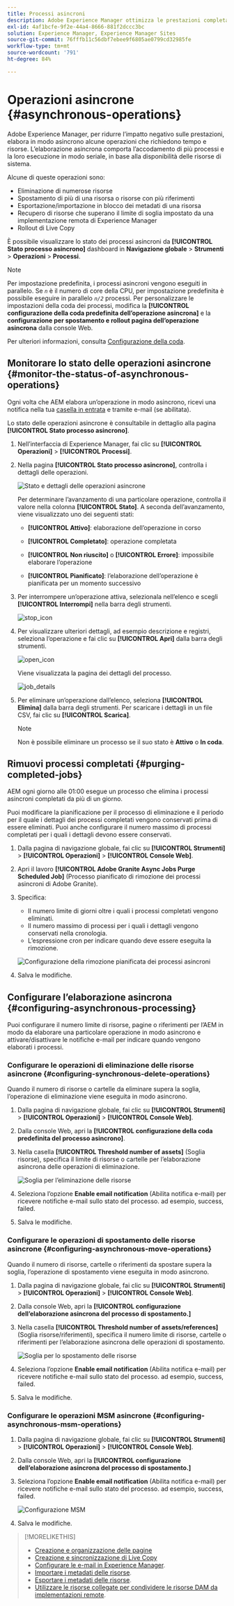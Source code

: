 ```yaml
---
title: Processi asincroni
description: Adobe Experience Manager ottimizza le prestazioni completando in modo asincrono alcune attività a consumo intensivo di risorse.
exl-id: 4af1bcfe-9f2e-44a4-8666-881f2dccc3bc
solution: Experience Manager, Experience Manager Sites
source-git-commit: 76fffb11c56dbf7ebee9f6805ae0799cd32985fe
workflow-type: tm+mt
source-wordcount: '791'
ht-degree: 84%

---
```


# Operazioni asincrone {#asynchronous-operations}

Adobe Experience Manager, per ridurre l’impatto negativo sulle prestazioni, elabora in modo asincrono alcune operazioni che richiedono tempo e risorse. L’elaborazione asincrona comporta l’accodamento di più processi e la loro esecuzione in modo seriale, in base alla disponibilità delle risorse di sistema.

Alcune di queste operazioni sono:

* Eliminazione di numerose risorse
* Spostamento di più di una risorsa o risorse con più riferimenti
* Esportazione/importazione in blocco dei metadati di una risorsa
* Recupero di risorse che superano il limite di soglia impostato da una implementazione remota di Experience Manager
* Rollout di Live Copy

È possibile visualizzare lo stato dei processi asincroni da **[!UICONTROL Stato processo asincrono]** dashboard in **Navigazione globale** > **Strumenti** > **Operazioni** > **Processi**.

>[!NOTE]
>
>Per impostazione predefinita, i processi asincroni vengono eseguiti in parallelo. Se *`n`* è il numero di core della CPU, per impostazione predefinita è possibile eseguire in parallelo *`n/2`* processi. Per personalizzare le impostazioni della coda dei processi, modifica la **[!UICONTROL configurazione della coda predefinita dell’operazione asincrona]** e la **configurazione per spostamento e rollout pagina dell’operazione asincrona** dalla console Web.
>
>Per ulteriori informazioni, consulta [Configurazione della coda](https://sling.apache.org/documentation/bundles/apache-sling-eventing-and-job-handling.html#queue-configurations).

## Monitorare lo stato delle operazioni asincrone {#monitor-the-status-of-asynchronous-operations}

Ogni volta che AEM elabora un’operazione in modo asincrono, ricevi una notifica nella tua [casella in entrata](/help/sites-authoring/inbox.md) e tramite e-mail (se abilitata).

Lo stato delle operazioni asincrone è consultabile in dettaglio alla pagina **[!UICONTROL Stato processo asincrono]**.

1. Nell’interfaccia di Experience Manager, fai clic su **[!UICONTROL Operazioni]** > **[!UICONTROL Processi]**.

1. Nella pagina **[!UICONTROL Stato processo asincrono]**, controlla i dettagli delle operazioni.

   ![Stato e dettagli delle operazioni asincrone](assets/async-operation-status.png)

   Per determinare l’avanzamento di una particolare operazione, controlla il valore nella colonna **[!UICONTROL Stato]**. A seconda dell’avanzamento, viene visualizzato uno dei seguenti stati:

   * **[!UICONTROL Attivo]**: elaborazione dell’operazione in corso

   * **[!UICONTROL Completato]**: operazione completata

   * **[!UICONTROL Non riuscito]** o **[!UICONTROL Errore]**: impossibile elaborare l’operazione

   * **[!UICONTROL Pianificato]**: l’elaborazione dell’operazione è pianificata per un momento successivo

1. Per interrompere un’operazione attiva, selezionala nell’elenco e scegli **[!UICONTROL Interrompi]** nella barra degli strumenti.

   ![stop_icon](assets/async-stop-icon.png)

1. Per visualizzare ulteriori dettagli, ad esempio descrizione e registri, seleziona l’operazione e fai clic su **[!UICONTROL Apri]** dalla barra degli strumenti.

   ![open_icon](assets/async-open-icon.png)

   Viene visualizzata la pagina dei dettagli del processo.

   ![job_details](assets/async-job-details.png)

1. Per eliminare un’operazione dall’elenco, seleziona **[!UICONTROL Elimina]** dalla barra degli strumenti. Per scaricare i dettagli in un file CSV, fai clic su **[!UICONTROL Scarica]**.

   >[!NOTE]
   >
   >Non è possibile eliminare un processo se il suo stato è **Attivo** o **In coda**.

## Rimuovi processi completati {#purging-completed-jobs}

AEM ogni giorno alle 01:00 esegue un processo che elimina i processi asincroni completati da più di un giorno.

Puoi modificare la pianificazione per il processo di eliminazione e il periodo per il quale i dettagli dei processi completati vengono conservati prima di essere eliminati. Puoi anche configurare il numero massimo di processi completati per i quali i dettagli devono essere conservati.

1. Dalla pagina di navigazione globale, fai clic su **[!UICONTROL Strumenti]** > **[!UICONTROL Operazioni]** > **[!UICONTROL Console Web]**.
1. Apri il lavoro **[!UICONTROL Adobe Granite Async Jobs Purge Scheduled Job]** (Processo pianificato di rimozione dei processi asincroni di Adobe Granite).
1. Specifica:
   * Il numero limite di giorni oltre i quali i processi completati vengono eliminati.
   * Il numero massimo di processi per i quali i dettagli vengono conservati nella cronologia.
   * L’espressione cron per indicare quando deve essere eseguita la rimozione.

   ![Configurazione della rimozione pianificata dei processi asincroni](assets/async-purge-job.png)

1. Salva le modifiche.

## Configurare l’elaborazione asincrona {#configuring-asynchronous-processing}

Puoi configurare il numero limite di risorse, pagine o riferimenti per l’AEM in modo da elaborare una particolare operazione in modo asincrono e attivare/disattivare le notifiche e-mail per indicare quando vengono elaborati i processi.

### Configurare le operazioni di eliminazione delle risorse asincrone {#configuring-synchronous-delete-operations}

Quando il numero di risorse o cartelle da eliminare supera la soglia, l’operazione di eliminazione viene eseguita in modo asincrono.

1. Dalla pagina di navigazione globale, fai clic su **[!UICONTROL Strumenti]** > **[!UICONTROL Operazioni]** > **[!UICONTROL Console Web]**.
1. Dalla console Web, apri la **[!UICONTROL configurazione della coda predefinita del processo asincrono]**.
1. Nella casella **[!UICONTROL Threshold number of assets]** (Soglia risorse), specifica il limite di risorse o cartelle per l’elaborazione asincrona delle operazioni di eliminazione.

   ![Soglia per l’eliminazione delle risorse](assets/async-delete-threshold.png)

1. Seleziona l’opzione **Enable email notification** (Abilita notifica e-mail) per ricevere notifiche e-mail sullo stato del processo. ad esempio, success, failed.
1. Salva le modifiche.

### Configurare le operazioni di spostamento delle risorse asincrone {#configuring-asynchronous-move-operations}

Quando il numero di risorse, cartelle o riferimenti da spostare supera la soglia, l’operazione di spostamento viene eseguita in modo asincrono.

1. Dalla pagina di navigazione globale, fai clic su **[!UICONTROL Strumenti]** > **[!UICONTROL Operazioni]** > **[!UICONTROL Console Web]**.
1. Dalla console Web, apri la **[!UICONTROL configurazione dell’elaborazione asincrona del processo di spostamento.]**
1. Nella casella **[!UICONTROL Threshold number of assets/references]** (Soglia risorse/riferimenti), specifica il numero limite di risorse, cartelle o riferimenti per l’elaborazione asincrona delle operazioni di spostamento.

   ![Soglia per lo spostamento delle risorse](assets/async-move-threshold.png)

1. Seleziona l’opzione **Enable email notification** (Abilita notifica e-mail) per ricevere notifiche e-mail sullo stato del processo. ad esempio, success, failed.
1. Salva le modifiche.

### Configurare le operazioni MSM asincrone {#configuring-asynchronous-msm-operations}

1. Dalla pagina di navigazione globale, fai clic su **[!UICONTROL Strumenti]** > **[!UICONTROL Operazioni]** > **[!UICONTROL Console Web]**.
1. Dalla console Web, apri la **[!UICONTROL configurazione dell’elaborazione asincrona del processo di spostamento.]**
1. Seleziona l’opzione **Enable email notification** (Abilita notifica e-mail) per ricevere notifiche e-mail sullo stato del processo. ad esempio, success, failed.

   ![Configurazione MSM](assets/async-msm.png)

1. Salva le modifiche.

>[!MORELIKETHIS]
>
>* [Creazione e organizzazione delle pagine](/help/sites-authoring/managing-pages.md)
>* [Creazione e sincronizzazione di Live Copy](/help/sites-administering/msm-livecopy.md)
>* [Configurare le e-mail in Experience Manager](/help/sites-administering/notification.md).
>* [Importare i metadati delle risorse](/help/assets/metadata.md#import-metadata).
>* [Esportare i metadati delle risorse](/help/assets/metadata.md#export-metadata).
>* [Utilizzare le risorse collegate per condividere le risorse DAM da implementazioni remote](/help/assets/use-assets-across-connected-assets-instances.md).
